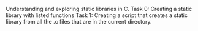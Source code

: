 Understanding and exploring static libraries in C.
Task 0: Creating a static library with listed functions 
Task 1: Creating a script that creates a static library from all the .c files that are in the current directory.
